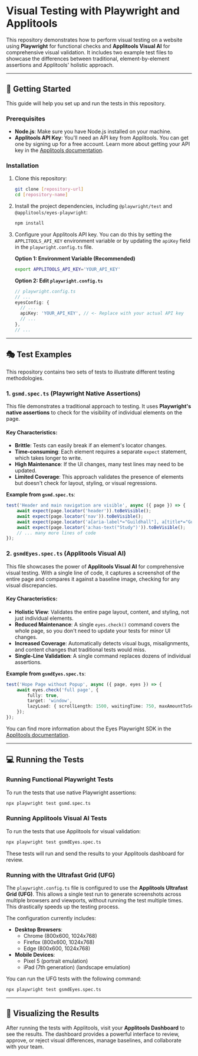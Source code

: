 # Visual Testing with Playwright and Applitools

This repository demonstrates how to perform visual testing on a website using **Playwright** for functional checks and **Applitools Visual AI** for comprehensive visual validation. It includes two example test files to showcase the differences between traditional, element-by-element assertions and Applitools' holistic approach.

-----

## 🚀 Getting Started

This guide will help you set up and run the tests in this repository.

### Prerequisites

  * **Node.js**: Make sure you have Node.js installed on your machine.
  * **Applitools API Key**: You'll need an API key from Applitools. You can get one by signing up for a free account. Learn more about getting your API key in the [Applitools documentation](https://www.google.com/search?q=https://applitools.com/docs/api/eyes-sdk/how-to-get-your-api-key).

### Installation

1.  Clone this repository:

    ```bash
    git clone [repository-url]
    cd [repository-name]
    ```

2.  Install the project dependencies, including `@playwright/test` and `@applitools/eyes-playwright`:

    ```bash
    npm install
    ```

3.  Configure your Applitools API key. You can do this by setting the `APPLITOOLS_API_KEY` environment variable or by updating the `apiKey` field in the `playwright.config.ts` file.

    **Option 1: Environment Variable (Recommended)**

    ```bash
    export APPLITOOLS_API_KEY='YOUR_API_KEY'
    ```

    **Option 2: Edit `playwright.config.ts`**

    ```typescript
    // playwright.config.ts
    // ...
    eyesConfig: {
      // ...
      apiKey: 'YOUR_API_KEY', // <- Replace with your actual API key
      // ...
    },
    // ...
    ```

-----

## 🎭 Test Examples

This repository contains two sets of tests to illustrate different testing methodologies.

### 1\. `gsmd.spec.ts` (Playwright Native Assertions)

This file demonstrates a traditional approach to testing. It uses **Playwright's native assertions** to check for the visibility of individual elements on the page.

#### Key Characteristics:

  * **Brittle**: Tests can easily break if an element's locator changes.
  * **Time-consuming**: Each element requires a separate `expect` statement, which takes longer to write.
  * **High Maintenance**: If the UI changes, many test lines may need to be updated.
  * **Limited Coverage**: This approach validates the presence of elements but doesn't check for layout, styling, or visual regressions.

**Example from `gsmd.spec.ts`**:

```typescript
test('Header and main navigation are visible', async ({ page }) => {
    await expect(page.locator('header')).toBeVisible();
    await expect(page.locator('nav')).toBeVisible();
    await expect(page.locator('a[aria-label*="Guildhall"], a[title*="Guildhall"]')).toBeVisible();
    await expect(page.locator('a:has-text("Study")')).toBeVisible();
    // ... many more lines of code
});
```

### 2\. `gsmdEyes.spec.ts` (Applitools Visual AI)

This file showcases the power of **Applitools Visual AI** for comprehensive visual testing. With a single line of code, it captures a screenshot of the entire page and compares it against a baseline image, checking for any visual discrepancies.

#### Key Characteristics:

  * **Holistic View**: Validates the entire page layout, content, and styling, not just individual elements.
  * **Reduced Maintenance**: A single `eyes.check()` command covers the whole page, so you don't need to update your tests for minor UI changes.
  * **Increased Coverage**: Automatically detects visual bugs, misalignments, and content changes that traditional tests would miss.
  * **Single-Line Validation**: A single command replaces dozens of individual assertions.

**Example from `gsmdEyes.spec.ts`**:

```typescript
test('Hope Page without Popup', async ({ page, eyes }) => { 
    await eyes.check('full page', {
        fully: true,
        target: 'window',
        lazyLoad: { scrollLength: 1500, waitingTime: 750, maxAmountToScroll: 5000 },
    });
});
```

You can find more information about the Eyes Playwright SDK in the [Applitools documentation](https://www.google.com/search?q=https://applitools.com/docs/api/eyes-playwright/overview).

-----

## 💻 Running the Tests

### Running Functional Playwright Tests

To run the tests that use native Playwright assertions:

```bash
npx playwright test gsmd.spec.ts
```

### Running Applitools Visual AI Tests

To run the tests that use Applitools for visual validation:

```bash
npx playwright test gsmdEyes.spec.ts
```

These tests will run and send the results to your Applitools dashboard for review.

### Running with the Ultrafast Grid (UFG)

The `playwright.config.ts` file is configured to use the **Applitools Ultrafast Grid (UFG)**. This allows a single test run to generate screenshots across multiple browsers and viewports, without running the test multiple times. This drastically speeds up the testing process.

The configuration currently includes:

  * **Desktop Browsers**:
      * Chrome (800x600, 1024x768)
      * Firefox (800x600, 1024x768)
      * Edge (800x600, 1024x768)
  * **Mobile Devices**:
      * Pixel 5 (portrait emulation)
      * iPad (7th generation) (landscape emulation)

You can run the UFG tests with the following command:

```bash
npx playwright test gsmdEyes.spec.ts
```

-----

## 🎨 Visualizing the Results

After running the tests with Applitools, visit your **Applitools Dashboard** to see the results. The dashboard provides a powerful interface to review, approve, or reject visual differences, manage baselines, and collaborate with your team.
